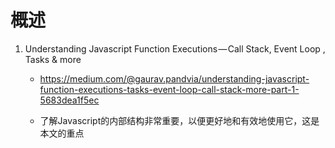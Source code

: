 # 概述

1. Understanding Javascript Function Executions — Call Stack, Event Loop , Tasks & more

   - https://medium.com/@gaurav.pandvia/understanding-javascript-function-executions-tasks-event-loop-call-stack-more-part-1-5683dea1f5ec

   - 了解Javascript的内部结构非常重要，以便更好地和有效地使用它，这是本文的重点 



